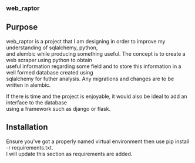 ### web_raptor ###

## Purpose ##
web_raptor is a project that I am designing in order to improve my understanding of sqlalchemy, python,<br/>
and alembic while producing something useful. The concept is to create a web scraper using python to obtain <br/>
useful information regarding some field and to store this information in a well formed database created using <br/>
sqlalchemy for futher analysis. Any migrations and changes are to be written in alembic.

If there is time and the project is enjoyable, it would also be ideal to add an interface to the database<br/>
using a framework such as django or flask.

## Installation ##
Ensure you've got a properly named virtual environment then use pip install -r requirements.txt.<br/>
I will update this section as requirements are added.<br/>